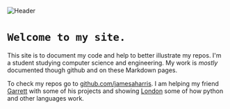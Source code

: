 <p><img src="https://raw.githubusercontent.com/jamesaharris/amesjarris.com/cd490c707cb8b1cbe4ae89a1e45b63ae9e7fdb85/assets/header.svg" alt="Header" /></p>

# `Welcome to my site.`

This site is to document my code and help to better illustrate my repos. I'm a student studying computer science and engineering. My work is *mostly* documented though github and on these Markdown pages.

To check my repos go to [github.com/jamesaharris](github.com/jamesaharris). I am helping my friend [Garrett](github.com/GarrettRector) with some of his projects and showing [London](github.com/N52PLAYS) some of how python and other languages work.

